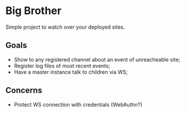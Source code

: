 # Big Brother
Simple project to watch over your deployed sites.

## Goals
- Show to any registered channel about an event of unreacheable site;
- Register log files of most recent events;
- Have a master instance talk to children via WS;

## Concerns
- Protect WS connection with credentials (WebAuthn?)